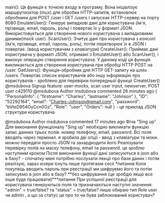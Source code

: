 main(): Ця функція є точкою входу в програму. Вона ініціалізує маршрутизатор (mux) для обробки HTTP-запитів, встановлює обробники для POST /user і GET /users і запускає HTTP-сервер на порту 8080
EmulateUser(): Генерує випадкові дані для користувача (ім'я, прізвище, email, пароль, роль) і повертає їх у форматі JSON. Використовується для створення нового користувача з випадковими даними(mock user).
ScanUser(): Зчитує дані про користувача з консолі (ім'я, прізвище, email, пароль, роль), потім перетворює їх в JSON і повертає. (ввод користувачем з клавіатури)
CreateUser(): Приймає дані користувача у форматі JSON, отримані з EmulateUser() або ScanUser(), і виконує операцію створення користувача. У даному коді ця функція викликається для створення користувача при обробці HTTP POST на /user.
GetUsers(): Функція-обробник для HTTP GET-запиту на шлях /users. Повертає список користувачів або іншу інформацію про користувачів - зроблено для перевірки попередньої функціі CreateUser()
@msdubova
Signup feature: user-mocks, scan user input, newserver, POST user
c429110
@msdubova
Author
msdubova commented 26 minutes ago
{
"PersonalInfo": {
"firstname": "Charles",
"lastname": "Johnson"
},
"ID": "52292164",
"email": "Charles-Johnson@gmail.com",
"password": "bVteD954OyCcn0Oz",
"Role": "user",
"Orders": null
} - це приклад JSON структури користувача

@msdubova
Author
msdubova commented 17 minutes ago
Фіча "Sing up" Для виконання функціоналу "Sing up" необхідно викликати функцію запис данних трьох полів: номер телефону, email, password. Всі поля вводять через термінал. я зробила дві опціі - ввод з клавіатури та моки. можно передати просто JSON та захардкодити його Реалізувати перевірку полів на маску телефону, email та password. це зроблю наступним кроком Після виконання функції дані записуються в json або в базу? - спочатку мені потрібно послухати лекціі про бази даних і потім реалізую, зараз юзери існуть лише протягаом сесіі *питання Коли покупець вводить пароль при реєстрації ми шифруемо його та потім записуємо в json або в базу? **без шифрування (це зробдю якщо все інше буде працювати)***питання При успішної реєстрації для користувача генеруються поля та призначаються наступні значення: "admin" = true/false? та "status" = true/false? лише обираю тип Role user чи admin , а що за статус це про то чи бува заблокований користувач?